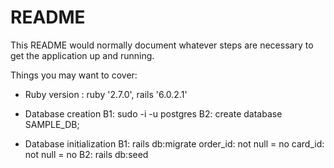 # README

This README would normally document whatever steps are necessary to get the
application up and running.

Things you may want to cover:

* Ruby version : ruby '2.7.0', rails '6.0.2.1'

* Database creation
    B1: sudo -i -u postgres
    B2: create database SAMPLE_DB;

* Database initialization
    B1: rails db:migrate
        order_id: not null = no
        card_id: not null = no
    B2: rails db:seed